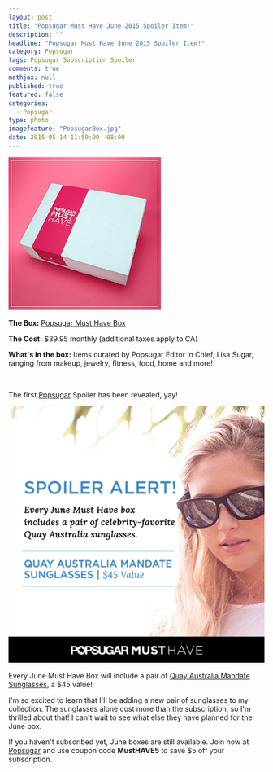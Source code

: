```yaml
---
layout: post
title: "Popsugar Must Have June 2015 Spoiler Item!"
description: ""
headline: "Popsugar Must Have June 2015 Spoiler Item!"
category: Popsugar
tags: Popsugar Subscription Spoiler
comments: true
mathjax: null
published: true
featured: false
categories: 
  - Popsugar
type: photo
imagefeature: "PopsugarBox.jpg"
date: 2015-05-14 11:59:00 -08:00
---
```


![Popsugar Box](/images/PopsugarBox.jpg)
<p><b>The Box:</b> <a href="http://popsu.gr/vdrb">Popsugar Must Have Box</a></p>
<p><b>The Cost:</b> $39.95 monthly (additional taxes apply to CA)</p>
<p><b>What's in the box:</b> Items curated by Popsugar Editor in Chief, Lisa Sugar, ranging from makeup, jewelry, fitness, food, home and more!</p>
<br>

<p>The first <a href="http://popsu.gr/vdrb">Popsugar</a> Spoiler has been revealed, yay!</p>

![Popsugar June 2015 Spoiler](/images/PopsugarJune2015Spoiler.png)
<p>Every June Must Have Box will include a pair of <a href="http://www.quayaustralia.com/us/shop/21-mandate.html">Quay Australia Mandate Sunglasses</a>, a $45 value!</p>

<p>I'm so excited to learn that I'll be adding a new pair of sunglasses to my collection. 
The sunglasses alone cost more than the subscription, so I'm thrilled about that! 
I can't wait to see what else they have planned for the June box.</p>

<p>If you haven't subscribed yet, June boxes are still available. Join now at <a href="http://popsu.gr/vdrb">Popsugar</a> and use coupon code <b>MustHAVE5</b> to save $5 off your subscription.</p>
